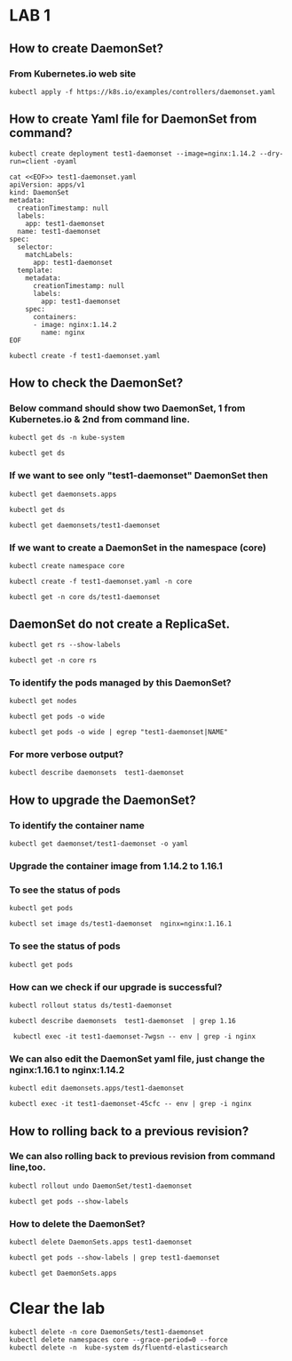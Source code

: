 
# LAB 1
## How to create DaemonSet?
### From Kubernetes.io web site
```
kubectl apply -f https://k8s.io/examples/controllers/daemonset.yaml
```


## How to create Yaml file for DaemonSet from command?
```
kubectl create deployment test1-daemonset --image=nginx:1.14.2 --dry-run=client -oyaml
```

```
cat <<EOF>> test1-daemonset.yaml
apiVersion: apps/v1
kind: DaemonSet
metadata:
  creationTimestamp: null
  labels:
    app: test1-daemonset
  name: test1-daemonset
spec:
  selector:
    matchLabels:
      app: test1-daemonset
  template:
    metadata:
      creationTimestamp: null
      labels:
        app: test1-daemonset
    spec:
      containers:
      - image: nginx:1.14.2
        name: nginx
EOF

```

```
kubectl create -f test1-daemonset.yaml
```

## How to check the DaemonSet?
### Below command should show two DaemonSet, 1 from Kubernetes.io & 2nd from command line.
```
kubectl get ds -n kube-system
```
```
kubectl get ds
```
### If we want to see only "test1-daemonset" DaemonSet then
```
kubectl get daemonsets.apps 
```
```
kubectl get ds 
```
```
kubectl get daemonsets/test1-daemonset 
```



### If we want to create a DaemonSet in the namespace (core)

```
kubectl create namespace core
```
```
kubectl create -f test1-daemonset.yaml -n core
```
```
kubectl get -n core ds/test1-daemonset
```

## DaemonSet do not create a ReplicaSet.

```
kubectl get rs --show-labels
```

```
kubectl get -n core rs
```


### To identify the pods managed by this DaemonSet?

```
kubectl get nodes
```

```
kubectl get pods -o wide 
```

```
kubectl get pods -o wide | egrep "test1-daemonset|NAME"
```


### For more verbose output?
```
kubectl describe daemonsets  test1-daemonset 
```


## How to upgrade the DaemonSet?

### To identify the container name
```
kubectl get daemonset/test1-daemonset -o yaml
```

### Upgrade the container image from 1.14.2 to 1.16.1
### To see the status of pods
```
kubectl get pods
```
```
kubectl set image ds/test1-daemonset  nginx=nginx:1.16.1
```

### To see the status of pods
```
kubectl get pods
```

### How can we check if our upgrade is successful?
```
kubectl rollout status ds/test1-daemonset
```

```
kubectl describe daemonsets  test1-daemonset  | grep 1.16
```


```
 kubectl exec -it test1-daemonset-7wgsn -- env | grep -i nginx
```


### We can also edit the DaemonSet yaml file, just change the nginx:1.16.1 to nginx:1.14.2
```
kubectl edit daemonsets.apps/test1-daemonset
```



```
kubectl exec -it test1-daemonset-45cfc -- env | grep -i nginx
```

## How to rolling  back to a previous revision?

### We can also rolling back to previous revision from command line,too. 


```
kubectl rollout undo DaemonSet/test1-daemonset 
```

```
kubectl get pods --show-labels
```


### How to delete the DaemonSet?
```
kubectl delete DaemonSets.apps test1-daemonset
```

```
kubectl get pods --show-labels | grep test1-daemonset
```

```
kubectl get DaemonSets.apps
```



# Clear the lab 

```
kubectl delete -n core DaemonSets/test1-daemonset
kubectl delete namespaces core --grace-period=0 --force
kubectl delete -n  kube-system ds/fluentd-elasticsearch
```


